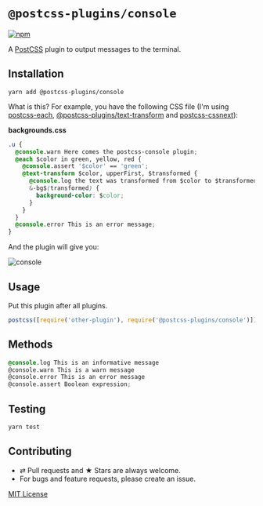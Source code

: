 # `@postcss-plugins/console`

[![npm](https://img.shields.io/npm/v/@postcss-plugins/console.svg?style=flat-square)](https://www.npmjs.com/package/@postcss-plugins/console)

A [PostCSS] plugin to output messages to the terminal.

## Installation

```
yarn add @postcss-plugins/console
```

What is this? For example, you have the following CSS file (I'm using [postcss-each], [@postcss-plugins/text-transform] and [postcss-cssnext]):

**backgrounds.css**

```css
.u {
  @console.warn Here comes the postcss-console plugin;
  @each $color in green, yellow, red {
    @console.assert '$color' == 'green';
    @text-transform $color, upperFirst, $transformed {
      @console.log the text was transformed from $color to $transformed;
      &-bg$(transformed) {
        background-color: $color;
      }
    }
  }
  @console.error This is an error message;
}
```

And the plugin will give you:

![console](https://github.com/ezavile/postcss-plugins/blob/master/packages/console/console.png?raw=true 'Messages on terminal')

## Usage

Put this plugin after all plugins.

```javascript
postcss([require('other-plugin'), require('@postcss-plugins/console')]);
```

## Methods

```css
@console.log This is an informative message
@console.warn This is a warn message
@console.error This is an error message
@console.assert Boolean expression;
```

## Testing

```javascript
yarn test
```

## Contributing

- ⇄ Pull requests and ★ Stars are always welcome.
- For bugs and feature requests, please create an issue.

[MIT License]

[postcss]: https://github.com/postcss/postcss
[postcss-each]: https://github.com/outpunk/postcss-each
[@postcss-plugins/text-transform]: https://github.com/ezavile/postcss-plugins/tree/master/packages/text-transform
[postcss-cssnext]: https://github.com/MoOx/postcss-cssnext
[mit license]: https://github.com/ezavile/postcss-plugins/blob/master/packages/console/LICENSE
